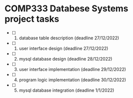 # COMP333 Databese Systems project tasks


- [ ] 1) database table description (deadline 27/12/2022)
- [ ] 1) user interface design (deadline 27/12/2022)
- [ ] 2) mysql database design (deadline 28/12/2022)
- [ ] 3) user interface implementation (deadline 29/12/2022)
- [ ] 4) program logic implementation (deadline 30/12/2022)
- [ ] 5) mysql database integration (deadline 1/1/2022)
